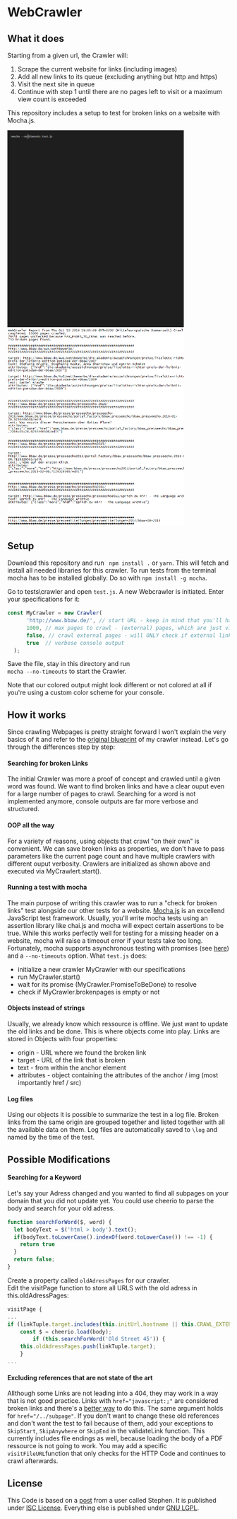 # WebCrawler

## What it does

Starting from a given url, the Crawler will:

1. Scrape the current website for links (including images)
2. Add all new links to its queue (excluding anything but http and https)
3. Visit the next site in queue
4. Continue with step 1 until there are no pages left to visit or a maximum view count is exceeded

This repository includes a setup to test for broken links on a website with Mocha.js.

<img src="/demo/demo_terminal.gif" width="400"><img src="/demo/demo_logfile.png" width="400">

## Setup

Download this repository and run  ` npm install .` or `yarn`. This will fetch and install all needed libraries for this crawler. To run tests from the terminal mocha has to be installed globally. Do so with `npm install -g mocha`.

Go to tests\crawler and open `test.js`. A new Webcrawler is initiated. Enter your specifications for it:
```javascript
const MyCrawler = new Crawler(
      'http://www.bbaw.de/', // start URL - keep in mind that you'll have to be specific with slashes!
      1000, // max pages to crawl - (external) pages, which are just visited and not crawled do not count
      false, // crawl external pages - will ONLY check if external links are online, not crawl them if set to false (recommended)
      true  // verbose console output
  );
```
Save the file, stay in this directory and run  
`mocha --no-timeouts`
to start the Crawler.

Note that our colored output might look different or not colored at all if you're using a custom color scheme for your console.
 
 
 
## How it works


Since crawling Webpages is pretty straight forward I won't explain the very basics of it and refer to the 
[original blueprint](http://www.netinstructions.com/how-to-make-a-simple-web-Crawler-in-javascript-and-node-js/) of my crawler instead. Let's go through the differences step by step:

#### Searching for broken Links

The initial Crawler was more a proof of concept and crawled until a given word was found. We want to find broken links and have a clear ouput even for a large number of pages to crawl.
Searching for a word is not implemented anymore, console outputs are far more verbose and structured.

#### OOP all the way

For a variety of reasons, using objects that crawl "on their own" is convenient. We can save broken links as properties, we don't have to pass parameters like the current page count
and have multiple crawlers with different ouput verbosity. Crawlers are initialized as shown above and executed via MyCrawlert.start().

#### Running a test with mocha

The main purpose of writing this crawler was to run a "check for broken links" test alongside our other tests for a website. [Mocha.js](https://mochajs.org/) is an excellend JavaScript test framework.
Usually, you'll write mocha tests using an assertion library like chai.js and mocha will expect certain assertions to be true. While this works perfectly well for testing for 
a missing header on a website, mocha will raise a timeout error if your tests take too long.
Fortunately, mocha supports asynchronous testing with promises (see [here](https://mochajs.org/#working-with-promises)) and a `--no-timeouts` option.
What `test.js` does: 
* initialize a new crawler MyCrawler with our specifications
* run MyCrawler.start()
* wait for its promise (MyCrawler.PromiseToBeDone) to resolve
* check if MyCrawler.brokenpages is empty or not

#### Objects instead of strings

Usually, we already know which ressource is offline. We just want to update the old links and be done. This is where objects come into play.
Links are stored in Objects with four properties:
* origin - URL where we found the broken link
* target - URL of the link that is broken
* text - from within the anchor element
* attributes - object containing the attributes of the anchor / img (most importantly href / src)

#### Log files

Using our objects it is possible to summarize the test in a log file. Broken links from the same origin are grouped together and listed together with all the available data on them. Log files are automatically saved to `\log` and named by the time of the test.

## Possible Modifications

#### Searching for a Keyword

Let's say your Adress changed and you wanted to find all subpages on your domain that you did not update yet. You could use cheerio to parse the body and search for your old adress.
```javascript
function searchForWord($, word) {
  let bodyText = $('html > body').text();
  if(bodyText.toLowerCase().indexOf(word.toLowerCase()) !== -1) {
    return true
  }
  return false;
}
```
Create a property called `oldAdressPages` for our crawler.  
Edit the visitPage function to store all URLS with the old adress in this.oldAdressPages:
```javascript
visitPage {
...
if (linkTuple.target.includes(this.initUrl.hostname || this.CRAWL_EXTERNAL_PAGES)) {
	const $ = cheerio.load(body);
        if (this.searchForWord('Old Street 45')) {
	this.oldAdressPages.push(linkTuple.target);
	}
...
```

#### Excluding references that are not state of the art

Allthough some Links are not leading into a 404, they may work in a way that is not good practice. Links with ```href="javascript:;"``` are considered broken links and there's a 
[better way](https://stackoverflow.com/a/8493975/7395578) to do this. The same argument holds for ```href="/../subpage"```. If you don't want to change these old references and don't want
the test to fail because of them, add your exceptions to ```SkipStart```, ```SkipAnywhere``` or ```SkipEnd``` in the validateLink function.
This currently includes file endings as well, because loading the body of a PDF ressource is not going to work. You may add a specific `visitFileURL`function that only checks for the HTTP Code and continues to crawl afterwards.


## License

This Code is based on a [post](http://www.netinstructions.com/how-to-make-a-simple-web-Crawler-in-javascript-and-node-js/) from a user called Stephen. It is published under [ISC License](license.txt). Everything else is published under [GNU LGPL](https://www.gnu.org/licenses/lgpl-3.0.de.html).
